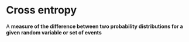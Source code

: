 # Cross entropy

A **measure of the difference between two probability distributions for a given random variable or set of events**